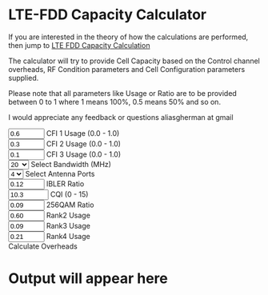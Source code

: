 # LTE-FDD Capacity Calculator

If you are interested in the theory of how the calculations are performed, then jump to [LTE FDD Capacity Calculation](ltefdddimensioning.md)

The calculator will try to provide Cell Capacity based on the Control channel overheads, RF Condition parameters and Cell Configuration parameters supplied.

Please note that all parameters like Usage or Ratio are to be provided between 0 to 1 where 1 means 100%, 0.5 means 50% and so on.

I would appreciate any feedback or questions aliasgherman at gmail


<link rel="stylesheet" href="https://cdnjs.cloudflare.com/ajax/libs/materialize/1.0.0/css/materialize.min.css">
<script src="https://cdnjs.cloudflare.com/ajax/libs/materialize/1.0.0/js/materialize.min.js"></script>



<div class="row">
    <div class="input-field col s12 m6 l6">
          <input id="cfi1_usage" type="number" class="validate" min="0.0" max="1.0" step="0.01" value="0.6">
          <label for="cfi1_usage">CFI 1 Usage (0.0 - 1.0)</label>
    </div>
</div>

<div class="row">
    <div class="input-field col s12 m6 l6">
          <input id="cfi2_usage" type="number" class="validate" min="0.0" max="1.0" step="0.01" value="0.3">
          <label for="cfi2_usage">CFI 2 Usage (0.0 - 1.0)</label>
    </div>
</div>

<div class="row">
    <div class="input-field col s12 m6 l6">
          <input id="cfi3_usage" type="number" class="validate" min="0.0" max="1.0" step="0.01" value="0.1">
          <label for="cfi3_usage">CFI 3 Usage (0.0 - 1.0)</label>
    </div>
</div>

<div class="row">
    <div class="input-field col s12 m6 l6">
    <select id="bandwidth_select">
      <option value="1.4">1.4</option>
      <option value="3">3</option>
      <option value="5">5</option>
      <option value="10">10</option>
      <option value="15">15</option>
      <option value="20" selected>20</option>        
    </select>
    <label>Select Bandwidth (MHz)</label>
    </div>
</div>	

<div class="row">
    <div class="input-field col s12 m6 l6" >
    <select id="antenna_select">
      <option value="1">1</option>
      <option value="2">2</option>
      <option value="4" selected>4</option>
    </select>
    <label>Select Antenna Ports</label>
    </div>
</div>

<div class="row">
    <div class="input-field col s12 m6 l6">
          <input id="ibler_ratio" type="number" class="validate" min="0.0" max="1.0" step="0.01" value="0.12">
          <label for="ibler_ratio">IBLER Ratio</label>
    </div>
</div>	
<div class="row">
    <div class="input-field col s12 m6 l6">
          <input id="cqi_value" type="number" class="validate" min="0.0" max="15.0" step="0.01" value="10.3">
          <label for="cqi_value">CQI (0 - 15)</label>
    </div>
</div>
<div class="row">
    <div class="input-field col s12 m6 l6">
          <input id="qam256_ratio" type="number" class="validate" min="0.0" max="1.0" step="0.01" value="0.09">
          <label for="qam256_ratio">256QAM Ratio</label>
    </div>
</div>	
<div class="row">
    <div class="input-field col s12 m6 l6">
          <input id="rank2_ratio" type="number" class="validate" min="0.0" max="1.0" step="0.01" value="0.60">
          <label for="rank2_ratio">Rank2 Usage</label>
    </div>
</div>

<div class="row">	
    <div class="input-field col s12 m6 l6">
          <input id="rank3_ratio" type="number" class="validate" min="0.0" max="1.0" step="0.01" value="0.09">
          <label for="rank3_ratio">Rank3 Usage</label>
    </div>	
</div>

<div class="row">	
    <div class="input-field col s12 m6 l6">
          <input id="rank4_ratio" type="number" class="validate" min="0.0" max="1.0" step="0.01" value="0.21">
          <label for="rank4_ratio">Rank4 Usage</label>
    </div>
</div>

<div class="row">
    <div class="input-field col s12 m6 l6">
        <a class="waves-effect waves-light btn" id="calculate_control_overheads" onclick="calc_overheads()">Calculate Overheads</a>
    </div>
</div>

<div class="row">
	<div id="calculation_output">
		<h1>Output will appear here</h1>
	</div>
</div>

<script>

window.onload = function() {
  M.AutoInit();
  console.log("Page loaded");
}

function calc_overheads() {
	console.log("Inside the function");
	var cfi1 = document.getElementById("cfi1_usage").valueAsNumber;
	var cfi2 = document.getElementById("cfi2_usage").valueAsNumber;
	var cfi3 = document.getElementById("cfi3_usage").valueAsNumber;
	var cqi = document.getElementById("cqi_value").valueAsNumber;
	var rank2 = document.getElementById("rank2_ratio").valueAsNumber;
	var rank3 = document.getElementById("rank3_ratio").valueAsNumber;
	var rank4 = document.getElementById("rank4_ratio").valueAsNumber;
	var ibler = document.getElementById("ibler_ratio").valueAsNumber;
	var qam256 = document.getElementById("qam256_ratio").valueAsNumber;
	
	console.log(cfi1+cfi2+cfi3);
	
	var numantenna = document.getElementById("antenna_select").value;
	var bandwidth = document.getElementById("bandwidth_select").value;
	
	console.log(numantenna);
	console.log(bandwidth);
	
	if (cfi1 < 0 || cfi1 > 1) {
		M.toast({html: "<div><B>ERROR</B><br /> CFI1 Usage should be a number between 0 to 1</div>", classes: 'rounded'});
		return;
	}
	if (cfi2 < 0 || cfi2 > 1) {
		M.toast({html: "<div><B>ERROR</B><br /> CFI2 Usage should be a number between 0 to 1</div>", classes: 'rounded'});
		return;
	}
	if (cfi3 < 0 || cfi3 > 1) {
		M.toast({html: "<div><B>ERROR</B><br /> CFI3 Usage should be a number between 0 to 1</div>", classes: 'rounded'});
		return;
	}
	if ( (cfi1 + cfi2 + cfi3).toFixed(2) != 1.0) {
		M.toast({html: "<div><B>ERROR</B><br /> CFI1 + CFI2 + CFI3 usage should add upto 1</div>", classes: 'rounded'});
		return;
	}
	
	if ((numantenna != 1) && (numantenna != 2) && (numantenna != 4)) {
		M.toast({html: "<div><B>ERROR</B><br /> Num antennas should be 1,2,4</div>", classes: 'rounded'});
		return;	
	}
	
	if (bandwidth != 1.4 && bandwidth != 3 && bandwidth != 5 && bandwidth != 10 && bandwidth != 10 && bandwidth != 15 && bandwidth != 20) {
		M.toast({html: "<div><B>ERROR</B><br /> Bandwidth should be 1.4, 3, 5, 10, 15 or 20MHz</div>", classes: 'rounded'});
		return;	
	}	
	if ((bandwidth < 10) && (cfi1 > 0)) {
		M.toast({html: "<div><B>ERROR</B><br /> For bandwidths 1.4, 3 & 5, please keep CFI1 Usage=0 and use only CFI2+CFI3 values such that CFI2+CFI3=1.0</div>", classes: 'rounded'});
		return;		
	}
	
	if (( (rank2) > 0 ) && ( numantenna == 1)) {
		M.toast({html: "<div><B>ERROR</B><br /> If Antenna is 1, then Rank2,3,4 should be zero.</div>", classes: 'rounded'});
		return;
	}
	
	if (( (rank3 + rank4) > 0 ) && ( numantenna < 4)) {
		M.toast({html: "<div><B>ERROR</B><br /> If Antenna < 4, then Rank 3,4 should be zero.</div>", classes: 'rounded'});
		return;
	}
	
	if (( (rank2 + rank3 + rank4).toFixed(2) > 1.0 )) {
		M.toast({html: "<div><B>ERROR</B><br /> The sum of Rank2, 3, 4 should be <= 1.0 as they are ratio of all ranks and remaining amount will be rank1 usage.</div>", classes: 'rounded'});
		return;
	}
	
	if ( cqi < 0 || cqi > 15) {
		M.toast({html: "<div><B>ERROR</B><br /> CQI should be between 0 to 15.</div>", classes: 'rounded'});
		return;
	}
	
	if (ibler < 0 || ibler > 1.0) {
		M.toast({html: "<div><B>ERROR</B><br /> IBLER should be between 0 to 1.0.</div>", classes: 'rounded'});
		return;
	}
	
	
	var rb_in_slot = 6;
	if (bandwidth == 1.4) rb_in_slot = 6;
	if (bandwidth == 3) rb_in_slot = 15;
	if (bandwidth == 5) rb_in_slot = 25;
	if (bandwidth == 10) rb_in_slot = 50;
	if (bandwidth == 15) rb_in_slot = 75;
	if (bandwidth == 20) rb_in_slot = 100;
	
	var re_in_frame_exc_mimo = rb_in_slot * 12 * 10 * 14;
	var avg_cfi = cfi1 * 1 + cfi2 * 2 + cfi3 * 3;
	
	var crs_overheads = 0;
	if (bandwidth == 1.4) crs_overheads = 480;
	if (bandwidth == 3) crs_overheads = 1200;
	if (bandwidth == 5) crs_overheads = 2000;
	if (bandwidth == 10) crs_overheads = 4000;
	if (bandwidth == 15) crs_overheads = 6000;
	if (bandwidth == 20) crs_overheads = 8000;
	crs_overheads = crs_overheads * numantenna;
	
	var pss_sss_overhead = 288;
	var pbch_overhead = 240;
	
	var pcfich_overhead = 160;
	if (numantenna == 1) pcfich_overhead = 200; //additional overheads as PBCH considers interleaving like 2/4 port antennas
	
	var phich_overhead = 120;
	if (bandwidth == 1.4) phich_overhead = 120;	
	if (bandwidth == 3) phich_overhead = 240;	
	if (bandwidth == 5) phich_overhead = 480;	
	if (bandwidth == 10) phich_overhead = 840;	
	if (bandwidth == 15) phich_overhead = 1200;	
	if (bandwidth == 20) phich_overhead = 1560;	

	var pdcch_overhead_cfi1 = 0;
	if (bandwidth == 1.4) pdcch_overhead_cfi1 = 0;
	if (bandwidth == 3) pdcch_overhead_cfi1 = 0;
	if (bandwidth == 5) pdcch_overhead_cfi1 = 0;
	if (bandwidth == 10) pdcch_overhead_cfi1 = 3000;
	if (bandwidth == 15) pdcch_overhead_cfi1 = 4640;
	if (bandwidth == 20) pdcch_overhead_cfi1 = 6280;
	
	var pdcch_overhead_cfi2 = 0;
	if (bandwidth == 1.4) pdcch_overhead_cfi2 = 1640;
	if (bandwidth == 3) pdcch_overhead_cfi2 = 2600;
	if (bandwidth == 5) pdcch_overhead_cfi2 = 4360;
	if (bandwidth == 10) pdcch_overhead_cfi2 = 9000;
	if (bandwidth == 15) pdcch_overhead_cfi2 = 13640;
	if (bandwidth == 20) pdcch_overhead_cfi2 = 18280;
	
	var pdcch_overhead_cfi3 = 0;
	if (bandwidth == 1.4) pdcch_overhead_cfi3 = 2360;
	if (bandwidth == 3) pdcch_overhead_cfi3 = 4400;
	if (bandwidth == 5) pdcch_overhead_cfi3 = 7360;
	if (bandwidth == 10) pdcch_overhead_cfi3 = 15000;
	if (bandwidth == 15) pdcch_overhead_cfi3 = 22640;
	if (bandwidth == 20) pdcch_overhead_cfi3 = 30280;	
	
	var pdcch_overhead = pdcch_overhead_cfi1 * cfi1 + pdcch_overhead_cfi2 * cfi2 + pdcch_overhead_cfi3 * cfi3;
	
	var pdsch_remaining_wo_mimo = re_in_frame_exc_mimo - (crs_overheads + pdcch_overhead + pss_sss_overhead + pbch_overhead + pcfich_overhead + phich_overhead);
	var pdsch_remaining_with_mimo = pdsch_remaining_wo_mimo * numantenna;
	
	
	var cqi_table_1 = [0, 0.1523, 0.2344, 0.377, 0.6016, 0.877, 1.1758, 1.4766, 1.9141, 2.4063, 2.7305, 3.3223, 3.9023, 4.5234, 5.1152, 5.5547];
	var cqi_table_2 = [0, 0.1523, 0.377, 0.877, 1.4766, 1.9141, 2.4063, 2.7305, 3.3223, 3.9023, 4.5234, 5.1152, 5.5547, 6.2266, 6.9141, 7.4063];
	
	
	var eff1 = cqi_table_1[Math.floor(cqi)];
	var eff2 = cqi_table_1[Math.ceil(cqi)];
	var cqi_diff = cqi - Math.floor(cqi);
	
	var eff_table1 = (eff2 - eff1) * (cqi_diff) + eff1;
	
	eff1 = cqi_table_2[Math.floor(cqi)];
	eff2 = cqi_table_2[Math.ceil(cqi)];
	cqi_diff = cqi - Math.floor(cqi);
	
	var eff_table2 = (eff2 - eff1) * (cqi_diff) + eff1;
	
	var efficiency = eff_table1 * (1 - qam256) + eff_table2 * (qam256);
	
	console.log(pdsch_remaining_wo_mimo);
	console.log(efficiency);

	console.log(rank_efficiency);
	console.log((1 - ibler));
	
	var rank_efficiency = (1 * (1 - rank2 - rank3 - rank4) ); //Rank1 efficiency percentage
	if (rank2 > 0) {
		rank_efficiency += (2 * rank2);
	}
	if (rank3 > 0) {
		rank_efficiency += (3 * rank3);
	}
	if (rank4 > 0) {
		rank_efficiency += (4 * rank4);
	}
	
	var cell_capacity = (100 * pdsch_remaining_wo_mimo) * efficiency * rank_efficiency * (1 - ibler) / 1024 / 1024;
	cell_capacity = cell_capacity.toFixed(2);
	
	console.log("Cell capacity : " + cell_capacity);
	

	var output_toast = "<table class='centered'> ";
	output_toast += '<tr><th>Cell Capacity (Mbps)</th><td>' + cell_capacity + '</td></tr>' ;
	output_toast += '<tr><th>Total RE in Frame (Single Antenna Port)</th><td>' + re_in_frame_exc_mimo + '</td></tr>' ;
	output_toast += '<tr><th>Remaining PDSCH RE in Frame (Single Antenna Port)</th><td>' + pdsch_remaining_wo_mimo + '</td></tr>' ;
	output_toast += '<tr><th>Control Overhead in Frame (All Antenna Port Overheads)</th><td>' + (re_in_frame_exc_mimo - pdsch_remaining_wo_mimo) + '</td></tr>' ;
	output_toast += '</table>';
	output_toast = "<div class='blue lighten-4'> " + output_toast + " </div>"; 
	
	var output_table = "<table class='centered'> ";
	output_table += '<tr><th>Cell Capacity (Mbps)</th><td>' + cell_capacity + '</td></tr>' ;
	output_table += '<tr><th>Efficiency due to Higher Rank</th><td>' + rank_efficiency + '</td></tr>' ;
	output_table += '<tr><th>CQI Efficiency</th><td>' + efficiency + '</td></tr>' ;
	output_table += '<tr><th>IBLER</th><td>' + ibler + '</td></tr>' ;
	
	output_table += '<tr><th>Remaining PDSCH RE in Frame (w/o MIMO)</th><td>' + pdsch_remaining_wo_mimo + '</td></tr>' ;
	output_table += '<tr><th>Remaining PDSCH RE in Frame (with MIMO)</th><td>' + pdsch_remaining_with_mimo + '</td></tr>' ;	
	output_table += '<tr><th>Bandwidth (Mhz)</th><td>' + bandwidth + '</td></tr>' ;
	output_table += '<tr><th>Antenna Ports</th><td>' + numantenna + '</td></tr>' ;
	output_table += '<tr><th>RBs</th><td>' + rb_in_slot + '</td></tr>' ;
	output_table += '<tr><th>Total RE in a Frame (w/o MIMO)</th><td>' + re_in_frame_exc_mimo + '</td></tr>' ;
	output_table += '<tr><th>CFI1 Ratio (0-1)</th><td>' + cfi1 + '</td></tr>' ;
	output_table += '<tr><th>CFI2 Ratio (0 - 1)</th><td>' + cfi2 + '</td></tr>' ;
	output_table += '<tr><th>CFI3 Ratio (0-1)</th><td>' + cfi3 + '</td></tr>' ;
	output_table += '<tr><th>Average CFI</th><td>' + avg_cfi + '</td></tr>' ;
	output_table += '<tr><th>CRS Overheads</th><td>' + crs_overheads + '</td></tr>' ;
	output_table += '<tr><th>PDCCH Overheads</th><td>' + pdcch_overhead + '</td></tr>' ;
	output_table += '<tr><th>PSS/SSS Overheads</th><td>' + pss_sss_overhead + '</td></tr>' ;
	output_table += '<tr><th>PBCH Overheads</th><td>' + pbch_overhead + '</td></tr>' ;
	output_table += '<tr><th>PCFICH Overheads</th><td>' + pcfich_overhead + '</td></tr>' ;
	output_table += '<tr><th>PHICH Overheads</th><td>' + phich_overhead + '</td></tr>' ;
	output_table += "</table>";

	var output_message = "<div class='blue lighten-4'> " + output_table + " </div>"; 
	


	
	document.getElementById("calculation_output").innerHTML = output_message;
    M.toast({html: output_toast, classes: 'rounded', displayLength: 10000});
}
  
</script>
